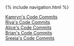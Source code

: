 {% include navigation.html %}

[Kamryn's Code Commits](https://github.com/kamryns/curly-cupboard/commits?author=kamryns) <br>
[Riya's Code Commits](https://github.com/kamryns/curly-cupboard/commits?author=ranand2445) <br>
[Alice's Code Commits](https://github.com/kamryns/curly-cupboard/commits?author=tangalice)<br>
[Brian's Code Commits]()<br>
[Sreeja's Code Commits]()<br>
